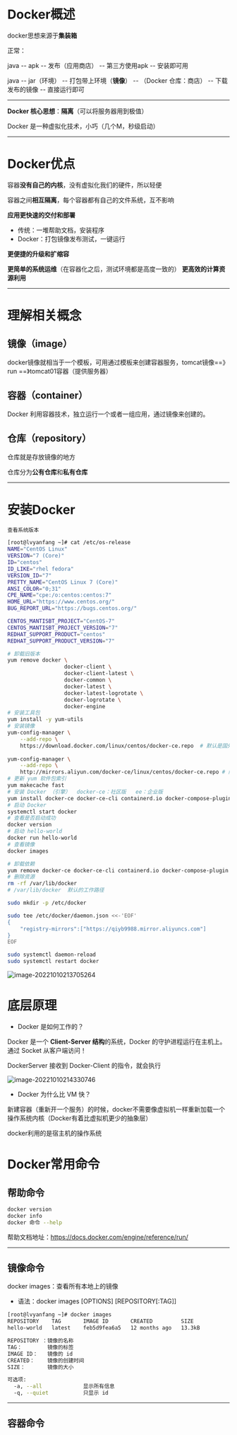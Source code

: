 # Docker概述

docker思想来源于**集装箱**

正常：

java -- apk -- 发布（应用商店） -- 第三方使用apk -- 安装即可用

java -- jar（环境） -- 打包带上环境（**镜像**） -- （Docker 仓库：商店） -- 下载发布的镜像 -- 直接运行即可

------

**Docker 核心思想**：**隔离**（可以将服务器用到极值）

Docker 是一种虚拟化技术，小巧（几个M，秒级启动）

------

# Docker优点

容器**没有自己的内核**，没有虚拟化我们的硬件，所以轻便

容器之间**相互隔离**，每个容器都有自己的文件系统，互不影响

**应用更快速的交付和部署**

- 传统：一堆帮助文档，安装程序
- Docker：打包镜像发布测试，一键运行

**更便捷的升级和扩缩容**

**更简单的系统运维**（在容器化之后，测试环境都是高度一致的）
**更高效的计算资源利用**

------

# 理解相关概念

## 镜像（image）

docker镜像就相当于一个模板，可用通过模板来创建容器服务，tomcat镜像==》 run ==》tomcat01容器（提供服务器）

## 容器（container）

Docker 利用容器技术，独立运行一个或者一组应用，通过镜像来创建的。

## 仓库（repository）

仓库就是存放镜像的地方

仓库分为**公有仓库**和**私有仓库**

------

# 安装Docker

`查看系统版本`

```BASH
[root@lvyanfang ~]# cat /etc/os-release
NAME="CentOS Linux"
VERSION="7 (Core)"
ID="centos"
ID_LIKE="rhel fedora"
VERSION_ID="7"
PRETTY_NAME="CentOS Linux 7 (Core)"
ANSI_COLOR="0;31"
CPE_NAME="cpe:/o:centos:centos:7"
HOME_URL="https://www.centos.org/"
BUG_REPORT_URL="https://bugs.centos.org/"

CENTOS_MANTISBT_PROJECT="CentOS-7"
CENTOS_MANTISBT_PROJECT_VERSION="7"
REDHAT_SUPPORT_PRODUCT="centos"
REDHAT_SUPPORT_PRODUCT_VERSION="7"
```

```BASH
# 卸载旧版本
yum remove docker \
                  docker-client \
                  docker-client-latest \
                  docker-common \
                  docker-latest \
                  docker-latest-logrotate \
                  docker-logrotate \
                  docker-engine
# 安装工具包
yum install -y yum-utils
# 安装镜像
yum-config-manager \
    --add-repo \
    https://download.docker.com/linux/centos/docker-ce.repo  # 默认是国外的
    
yum-config-manager \
    --add-repo \
	http://mirrors.aliyun.com/docker-ce/linux/centos/docker-ce.repo # 阿里云
# 更新 yum 软件包索引	
yum makecache fast
# 安装 Docker （引擎）  docker-ce：社区版   ee：企业版
yum install docker-ce docker-ce-cli containerd.io docker-compose-plugin
# 启动 Docker
systemctl start docker
# 查看是否启动成功
docker version
# 启动 hello-world
docker run hello-world
# 查看镜像
docker images
```

```BASH
# 卸载依赖
yum remove docker-ce docker-ce-cli containerd.io docker-compose-plugin
# 删除资源
rm -rf /var/lib/docker
# /var/lib/docker  默认的工作路径
```

```BASH
sudo mkdir -p /etc/docker

sudo tee /etc/docker/daemon.json <<-'EOF'
{
	"registry-mirrors":["https://qiyb9988.mirror.aliyuncs.com"]
}
EOF

sudo systemctl daemon-reload
sudo systemctl restart docker
```

![image-20221010213705264](D:\笔记\照片\image-20221010213705264.png)

# 底层原理

- Docker 是如何工作的？

Docker 是一个 **Client-Server 结构**的系统，Docker 的守护进程运行在主机上。通过 Socket 从客户端访问！

DockerServer 接收到 Docker-Client 的指令，就会执行

![image-20221010214330746](D:\笔记\照片\image-20221010214330746.png)

- Docker 为什么比 VM 快？

新建容器（重新开一个服务）的时候，docker不需要像虚拟机一样重新加载一个操作系统内核（Docker有着比虚拟机更少的抽象层）

docker利用的是宿主机的操作系统

# Docker常用命令

## 帮助命令

```BASH
docker version
docker info
docker 命令 --help
```

帮助文档地址：https://docs.docker.com/engine/reference/run/

------

## 镜像命令

docker images：查看所有本地上的镜像

- 语法：docker images [OPTIONS] [REPOSITORY[:TAG]]

```BASH
[root@lvyanfang ~]# docker images
REPOSITORY    TAG       IMAGE ID       CREATED         SIZE
hello-world   latest    feb5d9fea6a5   12 months ago   13.3kB

REPOSITORY ：镜像的名称
TAG：        镜像的标签
IMAGE ID：   镜像的 id
CREATED：    镜像的创建时间
SIZE：       镜像的大小

可选项:
  -a, --all             显示所有信息
  -q, --quiet           只显示 id

```



------

## 容器命令
